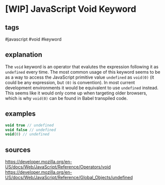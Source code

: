 # [WIP] JavaScript Void Keyword
## tags
#javascript #void #keyword

## explanation
The `void` keyword is an operator that evalutes the expression following it as `undefined` every time. The most common usage of this keyword seems to be as a way to access the JavaScript primitive value `undefined` as `void(0)` (it could be any expression, but `(0)` is convention). In most current development environments it would be equivalent to use `undefined` instead. This seems like it would only come up when targeting older browsers, which is why `void(0)` can be found in Babel transpiled code.


## examples
```javascript
void true // undefined
void false // undefined
void(0) // undefined
```

## sources
https://developer.mozilla.org/en-US/docs/Web/JavaScript/Reference/Operators/void
https://developer.mozilla.org/en-US/docs/Web/JavaScript/Reference/Global_Objects/undefined
